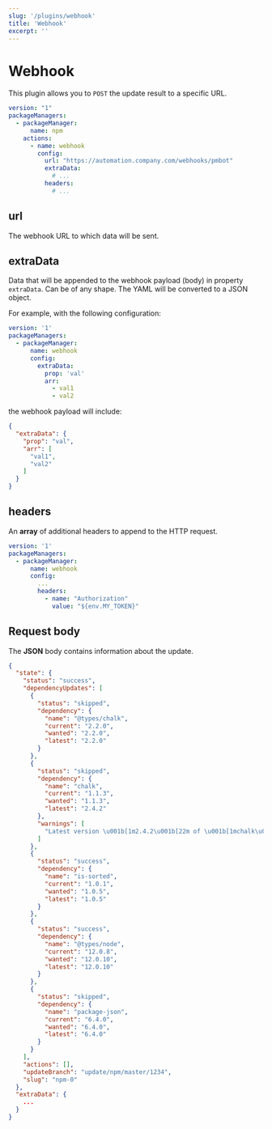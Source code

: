 ```yaml
---
slug: '/plugins/webhook'
title: 'Webhook'
excerpt: ''
---
```


# Webhook

This plugin allows you to `POST` the update result to a specific URL.

<div class="code-group" data-props='{ "lineNumbers": ["true"] }'>

````yaml
version: "1"
packageManagers:
  - packageManager:
      name: npm
    actions:
      - name: webhook
        config:
          url: "https://automation.company.com/webhooks/pmbot"
          extraData:
            # ...
          headers:
            # ...
````

</div>

## url

The webhook URL to which data will be sent.

## extraData

Data that will be appended to the webhook payload (body) in property `extraData`. Can be of any shape. The YAML will be converted to a JSON object.

For example, with the following configuration:

<div class="code-group" data-props='{ "lineNumbers": ["true"] }'>

````yaml
version: '1'
packageManagers:
  - packageManager:
      name: webhook
      config:
        extraData:
          prop: 'val'
          arr:
            - val1
            - val2
````

</div>

the webhook payload will include:

<div class="code-group" data-props='{ "lineNumbers": ["true"] }'>

````json
{
  "extraData": {
    "prop": "val",
    "arr": [
      "val1",
      "val2"
    ]
  }
}
````

</div>

## headers

An **array** of additional headers to append to the HTTP request.

<div class="code-group" data-props='{ "lineNumbers": ["true"] }'>

````yaml
version: '1'
packageManagers:
  - packageManager:
      name: webhook
      config:
        ...
        headers:
          - name: "Authorization"
            value: "${env.MY_TOKEN}"
````

</div>

## Request body

The **JSON** body contains information about the update.

<div class="code-group" data-props='{ "lineNumbers": ["true"] }'>

````json
{
  "state": {
    "status": "success",
    "dependencyUpdates": [
      {
        "status": "skipped",
        "dependency": {
          "name": "@types/chalk",
          "current": "2.2.0",
          "wanted": "2.2.0",
          "latest": "2.2.0"
        }
      },
      {
        "status": "skipped",
        "dependency": {
          "name": "chalk",
          "current": "1.1.3",
          "wanted": "1.1.3",
          "latest": "2.4.2"
        },
        "warnings": [
          "Latest version \u001b[1m2.4.2\u001b[22m of \u001b[1mchalk\u001b[22m is outside range \u001b[1m^1.1.2\u001b[22m defined in your package manager dependency file. You may want to update your version range to include the latest version."
        ]
      },
      {
        "status": "success",
        "dependency": {
          "name": "is-sorted",
          "current": "1.0.1",
          "wanted": "1.0.5",
          "latest": "1.0.5"
        }
      },
      {
        "status": "success",
        "dependency": {
          "name": "@types/node",
          "current": "12.0.8",
          "wanted": "12.0.10",
          "latest": "12.0.10"
        }
      },
      {
        "status": "skipped",
        "dependency": {
          "name": "package-json",
          "current": "6.4.0",
          "wanted": "6.4.0",
          "latest": "6.4.0"
        }
      }
    ],
    "actions": [],
    "updateBranch": "update/npm/master/1234",
    "slug": "npm-0"
  },
  "extraData": {
    ...
  }
}
````

</div>
